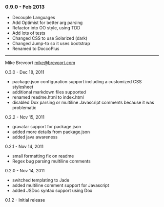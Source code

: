 ### 0.9.0 - Feb 2013
- Decouple Languages
- Add Optimist for better arg parsing
- Refactor into OO style, using TDD
- Add lots of tests
- Changed CSS to use Solarized (dark)
- Changed Jump-to so it uses bootstrap
- Renamed to DoccoPlus


-----
Mike Brevoort <mike@brevoort.com>

0.3.0 - Dec 18, 2011

* package.json configuration support including a customized CSS stylesheet
* additional markdown files supported
* renamed readme.html to index.html
* disabled Dox parsing or multiline Javascript comments because it was problematic


0.2.2 - Nov 15, 2011

* gravatar support for package.json
* added more details from package.json
* added java awareness

0.2.1 - Nov 14, 2011

* small formatting fix on readme
* Regex bug parsing multiline comments

0.2.0 - Nov 14, 2011

* switched templating to Jade
* added multiline comment support for Javascript
* added JSDoc syntax support using Dox

0.1.2 - Initial release 
